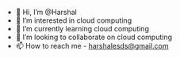 - 👋 Hi, I’m @Harshal
- 👀 I’m interested in cloud computing
- 🌱 I’m currently learning cloud computing
- 💞️ I’m looking to collaborate on cloud computing
- 📫 How to reach me - harshalesds@gmail.com

<!---
HarshalESDS/HarshalESDS is a ✨ special ✨ repository because its `README.md` (this file) appears on your GitHub profile.
You can click the Preview link to take a look at your changes.
--->
